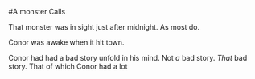 #A monster Calls

That monster was in sight just after midnight. As most do.

Conor was awake when it hit town.

Conor had had a bad story unfold in his mind. Not *a* bad story. *That* bad story. That of which Conor had a lot 
